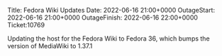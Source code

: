 Title: Fedora Wiki Updates
Date: 2022-06-16 21:00+0000
OutageStart: 2022-06-16 21:00+0000
OutageFinish: 2022-06-16 22:00+0000
Ticket:10769

Updating the host for the Fedora Wiki to Fedora 36, which bumps the version of MediaWiki to 1.37.1
